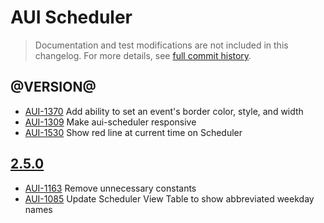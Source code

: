 # AUI Scheduler

> Documentation and test modifications are not included in this changelog. For more details, see [full commit history](https://github.com/liferay/alloy-ui/commits/master/src/aui-scheduler).

## @VERSION@

* [AUI-1370](https://issues.liferay.com/browse/AUI-1370) Add ability to set an event's border color, style, and width
* [AUI-1309](https://issues.liferay.com/browse/AUI-1309) Make aui-scheduler responsive
* [AUI-1530](https://issues.liferay.com/browse/AUI-1530) Show red line at current time on Scheduler

## [2.5.0](https://github.com/liferay/alloy-ui/releases/tag/2.5.0)

* [AUI-1163](https://issues.liferay.com/browse/AUI-1163) Remove unnecessary constants
* [AUI-1085](https://issues.liferay.com/browse/AUI-1085) Update Scheduler View Table to show abbreviated weekday names